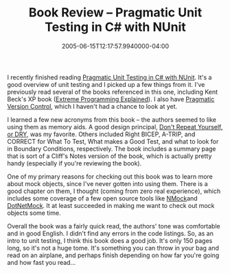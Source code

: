 ﻿---
title: Book Review – Pragmatic Unit Testing in C# with NUnit
slug: book-review-pragmatic-unit-testing-in-csharp-with-nunit
date: "2005-06-15T12:17:57.9940000-04:00"
description: I recently finished reading Pragmatic Unit Testing in C# with NUnit. It's a good overview of unit testing and I picked up a few things from it.
featuredImage: img/1881-featured.png
---

I recently finished reading [Pragmatic Unit Testing in C# with NUnit](http://www.amazon.com/exec/obidos/ASIN/0974514020/aspalliancecom). It's a good overview of unit testing and I picked up a few things from it. I've previously read several of the books referenced in this one, including Kent Beck's XP book ([Extreme Programming Explained](http://www.amazon.com/exec/obidos/ASIN/0321278658/aspalliancecom)). I also have [Pragmatic Version Control](http://www.amazon.com/exec/obidos/ASIN/0974514004/aspalliancecom), which I haven't had a chance to look at yet.

I learned a few new acronyms from this book – the authors seemed to like using them as memory aids. A good design principal, [Don't Repeat Yourself, or DRY](https://deviq.com/principles/dont-repeat-yourself), was my favorite. Others included Right BICEP, A-TRIP, and CORRECT for What To Test, What makes a Good Test, and what to look for in Boundary Conditions, respectively. The book includes a summary page that is sort of a Cliff's Notes version of the book, which is actually pretty handy (especially if you're reviewing the book).

One of my primary reasons for checking out this book was to learn more about mock objects, since I've never gotten into using them. There is a good chapter on them, I thought (coming from zero real experience), which includes some coverage of a few open source tools like [NMock](http://nmock.truemesh.com/)and [DotNetMock](http://sourceforge.net/projects/dotnetmock). It at least succeeded in making me want to check out mock objects some time.

Overall the book was a fairly quick read, the authors' tone was comfortable and in good English. I didn't find any errors in the code listings. So, as an intro to unit testing, I think this book does a good job. It's only 150 pages long, so it's not a huge tome. It's something you can throw in your bag and read on an airplane, and perhaps finish depending on how far you're going and how fast you read…

